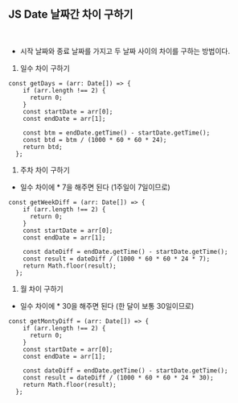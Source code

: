 ## JS Date 날짜간 차이 구하기
<br>

- 시작 날짜와 종료 날짜를 가지고 두 날짜 사이의 차이를 구하는 방법이다.

1. 일수 차이 구하기

```tsx
const getDays = (arr: Date[]) => {
    if (arr.length !== 2) {
      return 0;
    }
    const startDate = arr[0];
    const endDate = arr[1];

    const btm = endDate.getTime() - startDate.getTime();
    const btd = btm / (1000 * 60 * 60 * 24);
    return btd;
  };
```

1. 주차 차이 구하기
- 일수 차이에 * 7을 해주면 된다 (1주일이 7일이므로)

```tsx
const getWeekDiff = (arr: Date[]) => {
    if (arr.length !== 2) {
      return 0;
    }
    const startDate = arr[0];
    const endDate = arr[1];

    const dateDiff = endDate.getTime() - startDate.getTime();
    const result = dateDiff / (1000 * 60 * 60 * 24 * 7);
    return Math.floor(result);
  };
```

1. 월 차이 구하기
- 일수 차이에 * 30을 해주면 된다 (한 달이 보통 30일이므로)

```tsx
const getMontyDiff = (arr: Date[]) => {
    if (arr.length !== 2) {
      return 0;
    }
    const startDate = arr[0];
    const endDate = arr[1];

    const dateDiff = endDate.getTime() - startDate.getTime();
    const result = dateDiff / (1000 * 60 * 60 * 24 * 30);
    return Math.floor(result);
  };
```